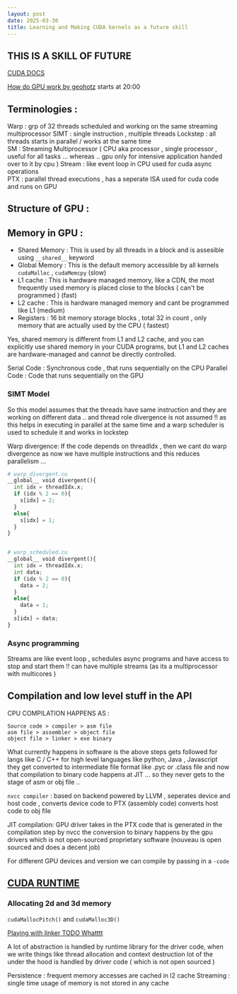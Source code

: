 ```yaml
---
layout: post
date: 2025-03-30
title: Learning and Making CUDA kernels as a future skill 
---
```


## THIS IS A SKILL OF FUTURE 
[CUDA DOCS](https://docs.nvidia.com/cuda/cuda-c-programming-guide/)

[How do GPU work by geohotz](https://www.youtube.com/watch?v=OUzm06YaUsI) starts at 20:00 


## Terminologies : 
Warp : grp of 32 threads scheduled and working on the same streaming multiprocessor 
SIMT : single instruction , multiple threads
Lockstep : all threads starts in parallel / works at the same time  
SM : Streaming Multiprocessor ( CPU aka processor , single processor , useful for all tasks ... whereas .. gpu only for intensive application handed over to it by cpu )
Stream : like event loop in CPU used for cuda async operations  
PTX : parallel thread executions , has a seperate ISA used for cuda code and runs on GPU 

## Structure of GPU :



## Memory in GPU : 

* Shared Memory : This is used by all threads in a block and is assesible using `__shared__` keyword  
* Global Memory : This is the default memory accessible by all kernels `cudaMalloc` , `cudaMemcpy`  (slow)
* L1 cache : This is hardware managed memory, like a CDN, the most frequently used memory is placed close to the blocks ( can't be programmed )  (fast)
* L2 cache : This is hardware managed memory and cant be programmed like L1 (medium)
* Registers : 16 bit memory storage blocks , total 32 in count ,  only memory that are actually used by the CPU  ( fastest)
 
Yes, shared memory is different from L1 and L2 cache, and you can explicitly use shared memory in your CUDA programs, but L1 and L2 caches are hardware-managed and cannot be directly controlled.

Serial Code : Synchronous code , that runs sequentially on the CPU 
Parallel Code : Code that runs sequentially on the GPU

### SIMT Model 
So this model assumes that the threads have same instruction and they are working on different data .. and thread role divergence is not assumed !! as this helps in executing in parallel at the same time and a warp scheduler is used to schedule it and works in lockstep 

Warp divergence: If the code depends on threadIdx , then we cant do warp divergence as now we have multiple instructions and this reduces parallelism ...

```python
# warp_divergent.cu
__global__ void divergent(){
  int idx = threadIdx.x;
  if (idx % 2 == 0){
    s[idx] = 2;
  }
  else{
    s[idx] = 1;
  }
}


# warp_scheduled.cu
__global__ void divergent(){
  int idx = threadIdx.x;
  int data;
  if (idx % 2 == 0){
    data = 2;
  }
  else{
    data = 1;
  }
  s[idx] = data;
}

```
### Async programming
Streams are like event loop , schedules async programs and have access to stop and start them !!
can have multiple streams (as its a multiprocessor with multicores )  



## Compilation and low level stuff in the API 
CPU COMPILATION HAPPENS AS : 

```
Source code > compiler > asm file
asm file > assembler > object file
object file > linker > exe binary 
```

What currently happens in software is the above steps gets followed for langs like C / C++ for high level languages like python, Java , Javascript they get converted to intermediate file format like .pyc or .class file and now that compilation to binary code happens at JIT ... so they never gets to the stage of asm or obj file ..   



`nvcc compiler` : based on backend powered by LLVM , 
seperates device and host code , 
converts device code to PTX (assembly code) 
converts host code to obj file 

JIT compilation: 
GPU driver takes in the PTX code that is generated in the compilation step by nvcc 
the conversion to binary happens by the gpu drivers which is not open-sourced proprietary software (nouveau is open sourced and does a decent job)

For different GPU devices and version we can compile by passing in a `-code`  

## [CUDA RUNTIME](https://docs.nvidia.com/cuda/cuda-c-programming-guide/#cuda-runtime)

### Allocating 2d and 3d memory 
`cudaMallocPitch()` and `cudaMalloc3D()` 

[Playing with linker TODO Whatttt](https://chatgpt.com/share/67e9b3b4-26a0-8009-a3ec-0eadc15725d3)

A lot of abstraction is handled by runtime library for the driver code, when we write things like thread allocation and context destruction lot of the under the hood is handled by driver code ( which is not open sourced )

Persistence : frequent memory accesses are cached in l2 cache
Streaming : single time usage of memory is not stored in any cache












